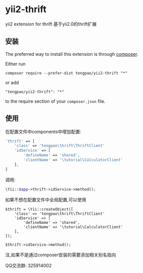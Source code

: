 yii2-thrift
===========
yii2 extension for thrift
基于yii2.0的thrift扩展

安装
------------

The preferred way to install this extension is through [composer](http://getcomposer.org/download/).

Either run

```
composer require --prefer-dist tengpao/yii2-thrift "*"
```

or add

```
"tengpao/yii2-thrift": "*"
```

to the require section of your `composer.json` file.


使用
-----

在配置文件中components中增加配置:

```php
'thrift' => [
    'class' => 'tengpao\thrift\ThriftClient'
    'idService' => [
        'defineName' => 'shared',
        'clientName' => '\tutorial\CalculatorClient'
    ],
]
```
调用:
```php
\Yii::$app->thrift->idService->method();
```
如果不想在配置文件中全局配置,可以使用
```
$thrift = \Yii::createObject([
    'class' => 'tengpao\thrift\ThriftClient'
    'idService' => [
        'defineName' => 'shared',
        'clientName' => '\tutorial\CalculatorClient'
    ],
]);

$thrift->idService->method();
```

注,如果不是通过composer安装的需要添加相关别名指向

QQ交流群: 325914002
